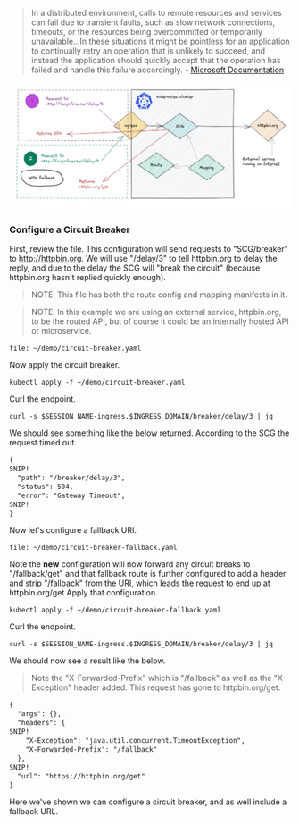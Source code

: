 > In a distributed environment, calls to remote resources and services can fail due to transient faults, such as slow network connections, timeouts, or the resources being overcommitted or temporarily unavailable...In these situations it might be pointless for an application to continually retry an operation that is unlikely to succeed, and instead the application should quickly accept that the operation has failed and handle this failure accordingly. - [Microsoft Documentation](https://docs.microsoft.com/en-us/azure/architecture/patterns/circuit-breaker)

![circuit breaker](images/circuit-breaker1.jpg)


### Configure a Circuit Breaker

First, review the file. This configuration will send requests to "SCG/breaker" to http://httpbin.org. We will use "/delay/3" to tell httpbin.org to delay the reply, and due to the delay the SCG will "break the circuit" (because httpbin.org hasn't replied quickly enough).

>NOTE: This file has both the route config and mapping manifests in it.

>NOTE: In this example we are using an external service, httpbin.org, to be the routed API, but of course it could be an internally hosted API or microservice.

```editor:open-file
file: ~/demo/circuit-breaker.yaml
```

Now apply the circuit breaker.

```execute-1
kubectl apply -f ~/demo/circuit-breaker.yaml
```

Curl the endpoint.

```execute-1
curl -s $SESSION_NAME-ingress.$INGRESS_DOMAIN/breaker/delay/3 | jq
```

We should see something like the below returned. According to the SCG the request timed out.

```
{
SNIP!
  "path": "/breaker/delay/3",
  "status": 504,
  "error": "Gateway Timeout",
SNIP!
}
```

Now let's configure a fallback URI.

```editor:open-file
file: ~/demo/circuit-breaker-fallback.yaml
```

Note the **new** configuration will now forward any circuit breaks to "/fallback/get" and that fallback route is further configured to add a header and strip "/fallback" from the URI, which leads the request to end up at httpbin.org/get
Apply that configuration.

```execute-1
kubectl apply -f ~/demo/circuit-breaker-fallback.yaml
```

Curl the endpoint.

```execute-1
curl -s $SESSION_NAME-ingress.$INGRESS_DOMAIN/breaker/delay/3 | jq
```

We should now see a result like the below. 

>Note the "X-Forwarded-Prefix" which is "/fallback" as well as the "X-Exception" header added. This request has gone to httpbin.org/get.

```
{
  "args": {},
  "headers": {
SNIP!
    "X-Exception": "java.util.concurrent.TimeoutException",
    "X-Forwarded-Prefix": "/fallback"
  },
SNIP!
  "url": "https://httpbin.org/get"
}
```

Here we've shown we can configure a circuit breaker, and as well include a fallback URL.